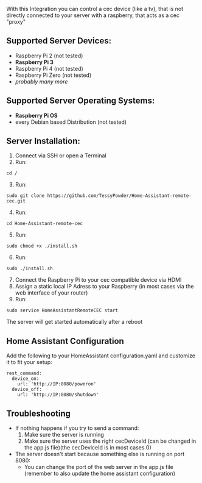 With this Integration you can control a cec device (like a tv), that is not directly connected to your server with a raspberry, that acts as a cec "proxy"

## Supported Server Devices:
- Raspberry Pi 2 (not tested)
- __Raspberry Pi 3__
- Raspberry Pi 4 (not tested)
- Raspberry Pi Zero (not tested)
- *probably many more*

## Supported Server Operating Systems:
- __Raspberry Pi OS__
- every Debian based Distribution (not tested) 

## Server Installation:
1. Connect via SSH or open a Terminal
2. Run:
```
cd /
```
3. Run:
```
sudo git clone https://github.com/TessyPowder/Home-Assistant-remote-cec.git
```
4. Run:
```
cd Home-Assistant-remote-cec
```
5. Run:
```
sudo chmod +x ./install.sh
```
6. Run:
```
sudo ./install.sh
```
7. Connect the Raspberry Pi to your cec compatible device via HDMI
8. Assign a static local IP Adress to your Raspberry (in most cases via the web interface of your router)
9. Run:
```
sudo service HomeAssistantRemoteCEC start
```

The server will get started automatically after a reboot

## Home Assistant Configuration
Add the following to your HomeAssistant configuration.yaml and customize it to fit your setup:

```
rest_command:
  device_on:
    url: 'http://IP:8080/poweron'
  device_off:
    url: 'http://IP:8080/shutdown'
```

## Troubleshooting
- If nothing happens if you try to send a command:
  1. Make sure the server is running
  2. Make sure the server uses the right cecDeviceId (can be changed in the app.js file)(the cecDeviceId is in most cases 0)
- The server doesn't start because something else is running on port 8080:
  - You can change the port of the web server in the app.js file (remember to also update the home assistant configuration)
